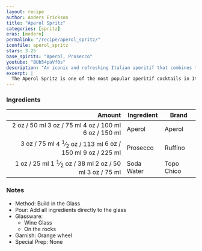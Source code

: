 ```yaml
---
layout: recipe
author: Anders Erickson
title: "Aperol Spritz"
categories: [spritz]
eras: [modern]
permalink: "/recipe/aperol_spritz/"
iconfile: aperol_spritz
stars: 3.25
base_spirits: "Aperol, Prosecco"
youtube: "BUb54paVf0s"
description: "An iconic and refreshing Italian aperitif that combines the bittersweet notes of Aperol with the sparkle of prosecco and a splash of soda."
excerpt: |
  The Aperol Spritz is one of the most popular aperitif cocktails in Italy and with just Aperol, prosecco and club soda, it’s as easy to make as it is to drink.
---
```


### Ingredients

| Amount | Ingredient | Brand      |
| -----: | ---------- | ---------- |
|   <span class="onex active">2 oz  / 50 ml</span> <span class="onehalfx">3 oz  / 75 ml</span> <span class="twox">4 oz  / 100 ml</span> <span class="threex">6 oz  / 150 ml</span>| Aperol     | Aperol     |
|   <span class="onex active">3 oz  / 75 ml</span> <span class="onehalfx">4 <sup>1</sup>&frasl;<sub>2</sub> oz  / 113 ml</span> <span class="twox">6 oz  / 150 ml</span> <span class="threex">9 oz  / 225 ml</span>| Prosecco   | Ruffino    |
|   <span class="onex active">1 oz  / 25 ml</span> <span class="onehalfx">1 <sup>1</sup>&frasl;<sub>2</sub> oz  / 38 ml</span> <span class="twox">2 oz  / 50 ml</span> <span class="threex">3 oz  / 75 ml</span>| Soda Water | Topo Chico |

### Notes

- Method: Build in the Glass
- Pour: Add all ingredients directly to the glass
- Glassware:
  - Wine Glass
  - On the rocks
- Garnish: Orange wheel
- Special Prep: None

    
<script type="application/ld+json">
{
  "@context": "https://schema.org",
  "@type": "Recipe",
  "author": {
    "@type": "Person",
    "name": "{{ page.author }}"
    },
  "image": "{%- for page in page.categories limit: 1 %}{% assign cat = site.data.categories | where: "slug", page | first %}{{ site.url }}{{ site.baseurl}}/assets/images/category_{{cat.slug}}.svg{% endfor -%}",
  "description": "{{ page.excerpt | strip_html | replace: '"', "'" }}",
  "recipeIngredient": [
  "2 oz Aperol",
  "3 oz Prosecco",
  "1 oz Soda Water"
    ],
  "name": "{{ page.title }}",
  "recipeInstructions": [
    {
      "@type": "HowToStep",
      "text": "- Method: Build in the Glass"
    },
    {
      "@type": "HowToStep",
      "text": "- Pour: Add all ingredients directly to the glass"
    },
    {
      "@type": "HowToStep",
      "text": "- Glassware:"
    },
    {
      "@type": "HowToStep",
      "text": "  - Wine Glass"
    },
    {
      "@type": "HowToStep",
      "text": "  - On the rocks"
    },
    {
      "@type": "HowToStep",
      "text": "- Garnish: Orange wheel"
    },
    {
      "@type": "HowToStep",
      "text": "- Special Prep: None"
    }
    ],
  "recipeYield": "1 cocktail",
  "recipeCategory": "cocktail",
  {% if page.stars and site.data.ratings[page.iconfile].ratings -%}"aggregateRating": {
   "@type": "AggregateRating",
   "ratingValue": "{%- include stars_metadata.html %}",
   "bestRating": "5",
   "reviewCount": "2"},{%- endif %}
  "recipeCuisine": "global",
  "prepTime": "PT20M",
  "cookTime": "PT15S",
  "keywords": "{{ page.title }}, cocktail, {{ page.eras }}, {%- include category_metadata.html -%}, {%- include spirits_metadata.html -%}"
}
</script>

    
